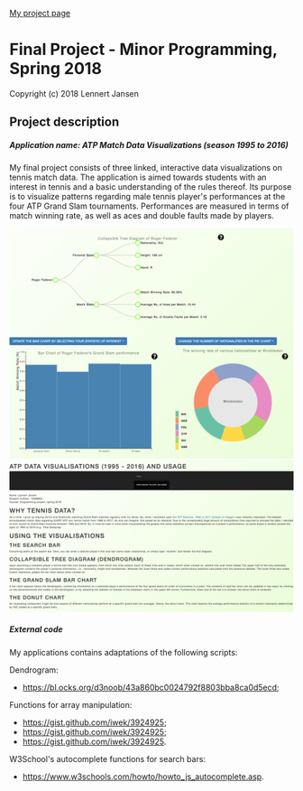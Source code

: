 [My project page](https://lennertjansen.github.io/dataproject/)

# Final Project - Minor Programming, Spring 2018

Copyright (c) 2018 Lennert Jansen

## Project description

##### Application name: ATP Match Data Visualizations (season 1995 to 2016)

My final project consists of three linked, interactive data visualizations on tennis match data. The application is aimed towards students with an interest in tennis and a basic understanding of the rules thereof. Its purpose is to visualize patterns regarding male tennis player's performances at the four ATP Grand Slam tournaments. Performances are measured in terms of match winning rate, as well as aces and double faults made by players.

<img src="doc/screenshot.png" width="750px"/>
<img src="doc/screenshot1.png" width="750px"/>

##### External code

My applications contains adaptations of the following scripts:

Dendrogram:
- https://bl.ocks.org/d3noob/43a860bc0024792f8803bba8ca0d5ecd;

Functions for array manipulation:
- https://gist.github.com/iwek/3924925;
- https://gist.github.com/iwek/3924925;
- https://gist.github.com/iwek/3924925.

W3School's autocomplete functions for search bars:
- https://www.w3schools.com/howto/howto_js_autocomplete.asp.
